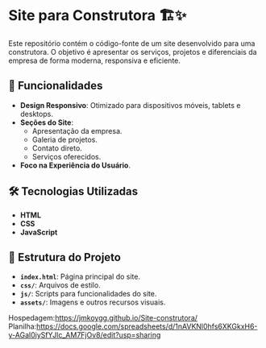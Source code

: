 # Site para Construtora 🏗️✨

Este repositório contém o código-fonte de um site desenvolvido para uma construtora. O objetivo é apresentar os serviços, projetos e diferenciais da empresa de forma moderna, responsiva e eficiente.

## 🌟 Funcionalidades

- **Design Responsivo**: Otimizado para dispositivos móveis, tablets e desktops.
- **Seções do Site**:
  - Apresentação da empresa.
  - Galeria de projetos.
  - Contato direto.
  - Serviços oferecidos.
- **Foco na Experiência do Usuário**.

## 🛠️ Tecnologias Utilizadas

- **HTML**
- **CSS**
- **JavaScript**

## 📂 Estrutura do Projeto

- **`index.html`**: Página principal do site.
- **`css/`**: Arquivos de estilo.
- **`js/`**: Scripts para funcionalidades do site.
- **`assets/`**: Imagens e outros recursos visuais.


Hospedagem:https://jmkoygg.github.io/Site-construtora/
Planilha:https://docs.google.com/spreadsheets/d/1nAVKNl0hfs6XKGkxH6-y-AGal0iySfYJlc_AM7FjOv8/edit?usp=sharing
